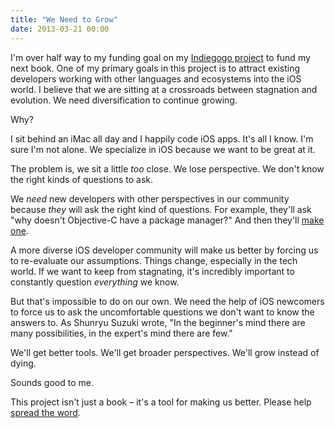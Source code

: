 ```yaml
---
title: "We Need to Grow"
date: 2013-03-21 00:00
---
```


I'm over half way to my funding goal on my [Indiegogo project](http://indiegogo.com/projects/your-first-ios-app) to fund my next book. One of my primary goals in this project is to attract existing developers working with other languages and ecosystems into the iOS world. I believe that we are sitting at a crossroads between stagnation and evolution. We need diversification to continue growing.

Why?

I sit behind an iMac all day and I happily code iOS apps. It's all I know. I'm sure I'm not alone. We specialize in iOS because we want to be great at it.

The problem is, we sit a little _too_ close. We lose perspective. We don't know the right kinds of questions to ask.

We _need_ new developers with other perspectives in our community because _they_ will ask the right kind of questions. For example, they'll ask "why doesn't Objective-C have a package manager?" And then they'll [make one](http://cocoapods.org).

A more diverse iOS developer community will make us better by forcing us to re-evaluate our assumptions. Things change, especially in the tech world. If we want to keep from stagnating, it's incredibly important to constantly question _everything_ we know.

But that's impossible to do on our own. We need the help of iOS newcomers to force us to ask the uncomfortable questions we don't want to know the answers to. As Shunryu Suzuki wrote, "In the beginner's mind there are many possibilities, in the expert's mind there are few."

We'll get better tools. We'll get broader perspectives. We'll grow instead of dying.

Sounds good to me.

This project isn't just a book&nbsp;– it's a tool for making us better. Please help [spread the word](http://indiegogo.com/projects/your-first-ios-app).

<!-- more -->
